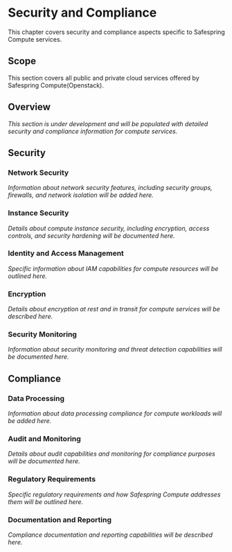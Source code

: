 # Security and Compliance

This chapter covers security and compliance aspects specific to Safespring Compute services.

## Scope

This section covers all public and private cloud services offered by Safespring Compute(Openstack).

## Overview

*This section is under development and will be populated with detailed security and compliance information for compute services.*

## Security

### Network Security

*Information about network security features, including security groups, firewalls, and network isolation will be added here.*

### Instance Security

*Details about compute instance security, including encryption, access controls, and security hardening will be documented here.*

### Identity and Access Management

*Specific information about IAM capabilities for compute resources will be outlined here.*

### Encryption

*Details about encryption at rest and in transit for compute services will be described here.*

### Security Monitoring

*Information about security monitoring and threat detection capabilities will be documented here.*

## Compliance

### Data Processing

*Information about data processing compliance for compute workloads will be added here.*

### Audit and Monitoring

*Details about audit capabilities and monitoring for compliance purposes will be documented here.*

### Regulatory Requirements

*Specific regulatory requirements and how Safespring Compute addresses them will be outlined here.*

### Documentation and Reporting

*Compliance documentation and reporting capabilities will be described here.*
